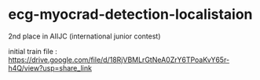 # ecg-myocrad-detection-localistaion
2nd place in AIIJC (international junior contest)



initial train file : https://drive.google.com/file/d/18RjVBMLrGtNeA0ZrY6TPoaKvY65r-h4Q/view?usp=share_link
